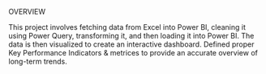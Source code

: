 OVERVIEW

This project involves fetching data from Excel into Power BI, cleaning it using Power Query, transforming it, and then loading it into Power BI. The data is then visualized to create an interactive dashboard.
Defined proper Key Performance Indicators & metrices to provide an accurate overview of long-term trends.





